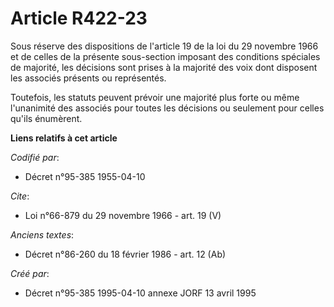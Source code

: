# Article R422-23

Sous réserve des dispositions de l'article 19 de la loi du 29 novembre 1966 et de celles de la présente sous-section imposant
des conditions spéciales de majorité, les décisions sont prises à la majorité des voix dont disposent les associés présents
ou représentés. 

Toutefois, les statuts peuvent prévoir une majorité plus forte ou même l'unanimité des associés pour toutes les décisions ou
seulement pour celles qu'ils énumèrent.

**Liens relatifs à cet article**

_Codifié par_:

  - Décret n°95-385 1955-04-10

_Cite_:

  - Loi n°66-879 du 29 novembre 1966 - art. 19 (V)

_Anciens textes_:

  - Décret n°86-260 du 18 février 1986 - art. 12 (Ab)

_Créé par_:

  - Décret n°95-385 1995-04-10 annexe JORF 13 avril 1995
